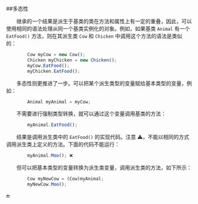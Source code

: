 ##多态性

&emsp;&emsp;继承的一个结果是派生于基类的类在方法和属性上有一定的重叠，因此，可以使用相同的语法处理从同一个基类实例化的对象。例如，如果基类 `Animal` 有一个 `EatFood()` 方法，则在其派生类 `Cow` 和 `Chicken` 中调用这个方法的语法是类似的：

```javascript
        Cow myCow = new Cow();
        Chicken myChicken = new Chicken();
        myCow.EatFood();
        myChicken.EatFood();
```

&emsp;&emsp;多态性则更推进了一步。可以把某个派生类型的变量赋给基本类型的变量，例如：

```javascript
        Animal myAnimal = myCow;
```

&emsp;&emsp;不需要进行强制类型转换，就可以通过这个变量调用基类的方法：

```javascript
        myAnimal.EatFood();
```    

&emsp;&emsp;结果是调用派生类中的 `EatFood()` 的实现代码。注意 ⚠️，不能以相同的方式调用派生类上定义的方法。下面的代码不能运行：

```javascript
        myAnimal.Moo(); ❌
```

&emsp;&emsp;但可以把基本类型的变量转换为派生类变量，调用派生类的方法，如下所示：

```javascript
        Cow myNewCow = (Cow)myAnimal;
        myNewCow.Moo();
```


















🔚